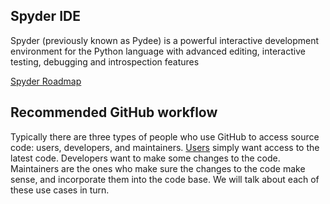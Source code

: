 ## Spyder IDE
Spyder (previously known as Pydee) is a powerful interactive development environment for the Python language with advanced editing, interactive testing, debugging and introspection features

[Spyder Roadmap](https://github.com/spyder-ide/spyder/wiki/Roadmap)

## Recommended GitHub workflow
Typically there are three types of people who use GitHub to access source code:
users, developers, and maintainers. [Users](https://github.com/spyder-ide/spyder/wiki/Github-Recommended-Workflow#Users) simply want access to the latest
code. Developers want to make some changes to the code. Maintainers are the
ones who make sure the changes to the code make sense, and incorporate them
into the code base. We will talk about each of these use cases in turn.
